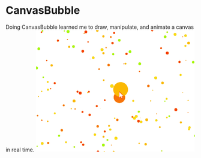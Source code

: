 # CanvasBubble
Doing CanvasBubble learned me to draw, manipulate, and animate a canvas in real time.
![](bubble.gif)
